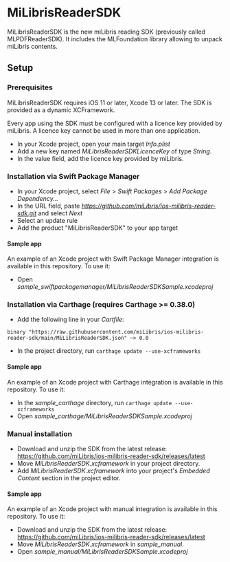 # MiLibrisReaderSDK

MiLibrisReaderSDK is the new miLibris reading SDK (previously called MLPDFReaderSDK). It includes the MLFoundation library allowing to unpack miLibris contents.

## Setup

### Prerequisites

MiLibrisReaderSDK requires iOS 11 or later, Xcode 13 or later. The SDK is provided as a dynamic XCFramework.

Every app using the SDK must be configured with a licence key provided by miLibris. A licence key cannot be used in more than one application.

- In your Xcode project, open your main target *Info.plist*
- Add a new key named *MiLibrisReaderSDKLicenceKey* of type *String*.
- In the value field, add the licence key provided by miLibris.

### Installation via Swift Package Manager

- In your Xcode project, select *File* > *Swift Packages* > *Add Package Dependency...*
- In the URL field, paste *https://github.com/miLibris/ios-milibris-reader-sdk.git* and select *Next*
- Select an update rule
- Add the product "MiLibrisReaderSDK" to your app target

#### Sample app

An example of an Xcode project with Swift Package Manager integration is available in this repository. To use it:

- Open *sample_swiftpackagemanager/MiLibrisReaderSDKSample.xcodeproj*

### Installation via Carthage (requires Carthage >= 0.38.0)

- Add the following line in your *Cartfile*:

`binary "https://raw.githubusercontent.com/miLibris/ios-milibris-reader-sdk/main/MiLibrisReaderSDK.json" ~> 0.0`

- In the project directory, run `carthage update --use-xcframeworks`

#### Sample app

An example of an Xcode project with Carthage integration is available in this repository. To use it:

- In the *sample_carthage* directory, run `carthage update --use-xcframeworks`
- Open *sample_carthage/MiLibrisReaderSDKSample.xcodeproj*

### Manual installation

- Download and unzip the SDK from the latest release: https://github.com/miLibris/ios-milibris-reader-sdk/releases/latest
- Move *MiLibrisReaderSDK.xcframework* in your project directory.
- Add *MiLibrisReaderSDK.xcframework* into your project's *Embedded Content* section in the project editor.

#### Sample app

An example of an Xcode project with manual integration is available in this repository. To use it:

- Download and unzip the SDK from the latest release: https://github.com/miLibris/ios-milibris-reader-sdk/releases/latest
- Move *MiLibrisReaderSDK.xcframework* in *sample_manual*.
- Open *sample_manual/MiLibrisReaderSDKSample.xcodeproj*
